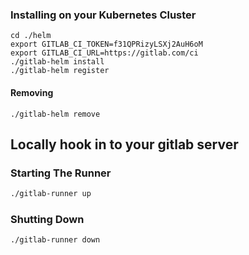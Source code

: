 ### Installing on your Kubernetes Cluster

```
cd ./helm
export GITLAB_CI_TOKEN=f31QPRizyLSXj2AuH6oM
export GITLAB_CI_URL=https://gitlab.com/ci
./gitlab-helm install
./gitlab-helm register
```

#### Removing

```
./gitlab-helm remove
```

## Locally hook in to your gitlab server

### Starting The Runner

```bash
./gitlab-runner up
```

### Shutting Down

```bash
./gitlab-runner down
```
